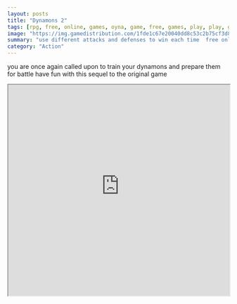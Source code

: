 ```yaml
---
layout: posts
title: "Dynamons 2"
tags: [rpg, free, online, games, oyna, game, free, games, play, play, games]
image: "https://img.gamedistribution.com/1fde1c67e20040dd8c53c2b75cf3d8d7.jpg"
summary: "use different attacks and defenses to win each time  free online games oyna game free games play play games"
category: "Action"
---
```


you are once again called upon to train your dynamons and prepare them for battle have fun with this sequel to the original game

<iframe width="100%" height="480px;" src="https://html5.gamedistribution.com/1fde1c67e20040dd8c53c2b75cf3d8d7/"></iframe>
